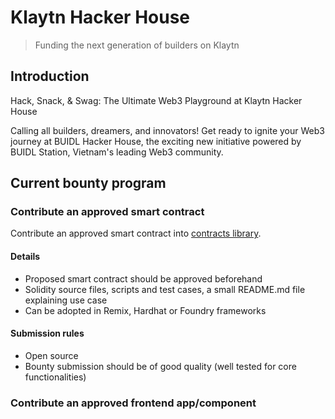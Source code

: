 # Klaytn Hacker House

> Funding the next generation of builders on Klaytn

## Introduction
Hack, Snack, & Swag: The Ultimate Web3 Playground at Klaytn Hacker House

Calling all builders, dreamers, and innovators! Get ready to ignite your Web3 journey at BUIDL Hacker House, the exciting new initiative powered by BUIDL Station, Vietnam's leading Web3 community.

## Current bounty program

### Contribute an approved smart contract
Contribute an approved smart contract into [contracts library](https://github.com/klaytn/klaytn-dapp-toolkit/tree/main/contracts).

#### Details
- Proposed smart contract should be approved beforehand
- Solidity source files, scripts and test cases, a small README.md file explaining use case
- Can be adopted in Remix, Hardhat or Foundry frameworks

#### Submission rules
- Open source
- Bounty submission should be of good quality (well tested for core functionalities)

### Contribute an approved frontend app/component